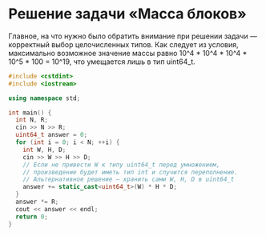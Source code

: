 # Решение задачи «Масса блоков»


Главное, на что нужно было обратить внимание при решении задачи — корректный выбор целочисленных типов. Как следует из условия, максимально возможное значение массы равно 10^4 * 10^4 * 10^4 * 10^5 * 100 = 10^19, что умещается лишь в тип uint64_t.

```c++
#include <cstdint>
#include <iostream>

using namespace std;

int main() {
  int N, R;
  cin >> N >> R;
  uint64_t answer = 0;
  for (int i = 0; i < N; ++i) {
    int W, H, D;
    cin >> W >> H >> D;
    // Если не привести W к типу uint64_t перед умножением, 
    // произведение будет иметь тип int и случится переполнение.
    // Альтернативное решение — хранить сами W, H, D в uint64_t
    answer += static_cast<uint64_t>(W) * H * D;
  }
  answer *= R;
  cout << answer << endl;
  return 0;
}

```
